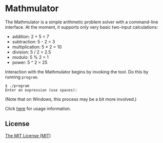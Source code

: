 Mathmulator
===========

The Mathmulator is a simple arithmetic problem solver with a
command-line interface.  At the moment, it supports only very basic
two-input calculations:

* addition: 2 + 5 = 7
* subtraction: 5 - 2 = 3
* multiplication: 5 * 2 = 10
* division: 5 / 2 = 2.5
* modulo: 5 % 2 = 1
* power: 5 ^ 2 = 25

Interaction with the Mathmulator begins by invoking the tool.  Do this
by running `program`.

```
$ ./program
Enter an expression (use spaces): 
```

(Note that on Windows, this process may be a bit more involved.)

Click [here](./USAGE.md) for usage information.

License
-------

[The MIT License (MIT)](../LICENSE)
